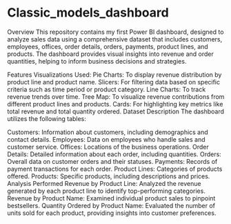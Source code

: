 # Classic_models_dashboard

Overview
This repository contains my first Power BI dashboard, designed to analyze sales data using a comprehensive dataset that includes customers, employees, offices, order details, orders, payments, product lines, and products. The dashboard provides visual insights into revenue and order quantities, helping to inform business decisions and strategies.

Features
Visualizations Used:
Pie Charts: To display revenue distribution by product line and product name.
Slicers: For filtering data based on specific criteria such as time period or product category.
Line Charts: To track revenue trends over time.
Tree Map: To visualize revenue contributions from different product lines and products.
Cards: For highlighting key metrics like total revenue and total quantity ordered.
Dataset Description
The dashboard utilizes the following tables:

Customers: Information about customers, including demographics and contact details.
Employees: Data on employees who handle sales and customer service.
Offices: Locations of the business operations.
Order Details: Detailed information about each order, including quantities.
Orders: Overall data on customer orders and their statuses.
Payments: Records of payment transactions for each order.
Product Lines: Categories of products offered.
Products: Specific products, including descriptions and prices.
Analysis Performed
Revenue by Product Line: Analyzed the revenue generated by each product line to identify top-performing categories.
Revenue by Product Name: Examined individual product sales to pinpoint bestsellers.
Quantity Ordered by Product Name: Evaluated the number of units sold for each product, providing insights into customer preferences.
